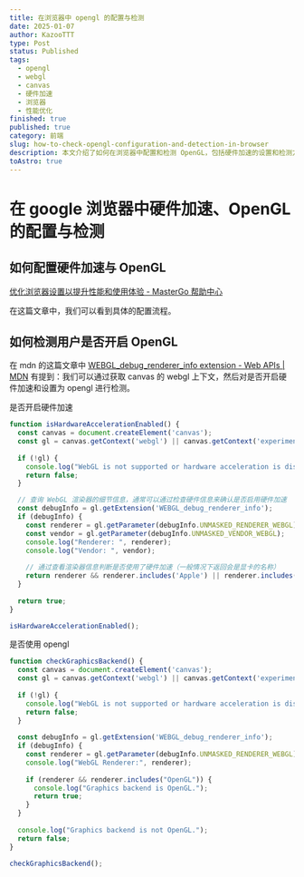 ```yaml
---
title: 在浏览器中 opengl 的配置与检测
date: 2025-01-07
author: KazooTTT
type: Post
status: Published
tags:
  - opengl
  - webgl
  - canvas
  - 硬件加速
  - 浏览器
  - 性能优化
finished: true
published: true
category: 前端
slug: how-to-check-opengl-configuration-and-detection-in-browser
description: 本文介绍了如何在浏览器中配置和检测 OpenGL，包括硬件加速的设置和检测方法，帮助用户优化浏览器性能。
toAstro: true
---
```


# 在 google 浏览器中硬件加速、OpenGL 的配置与检测

## 如何配置硬件加速与 OpenGL

[优化浏览器设置以提升性能和使用体验 - MasterGo 帮助中心](https://mastergo.com/help/common-problem/configure-webgl)

在这篇文章中，我们可以看到具体的配置流程。

## 如何检测用户是否开启 OpenGL

在 mdn 的这篇文章中 [WEBGL_debug_renderer_info extension - Web APIs | MDN](https://developer.mozilla.org/en-US/docs/Web/API/WEBGL_debug_renderer_info) 有提到：我们可以通过获取 canvas 的 webgl 上下文，然后对是否开启硬件加速和设置为 opengl 进行检测。

是否开启硬件加速

``` js
function isHardwareAccelerationEnabled() {
  const canvas = document.createElement('canvas');
  const gl = canvas.getContext('webgl') || canvas.getContext('experimental-webgl');
  
  if (!gl) {
    console.log("WebGL is not supported or hardware acceleration is disabled.");
    return false;
  }

  // 查询 WebGL 渲染器的细节信息，通常可以通过检查硬件信息来确认是否启用硬件加速
  const debugInfo = gl.getExtension('WEBGL_debug_renderer_info');
  if (debugInfo) {
    const renderer = gl.getParameter(debugInfo.UNMASKED_RENDERER_WEBGL);
    const vendor = gl.getParameter(debugInfo.UNMASKED_VENDOR_WEBGL);
    console.log("Renderer: ", renderer);
    console.log("Vendor: ", vendor);
    
    // 通过查看渲染器信息判断是否使用了硬件加速（一般情况下返回会是显卡的名称）
    return renderer && renderer.includes('Apple') || renderer.includes('NVIDIA') || renderer.includes('AMD');
  }
  
  return true;
}

isHardwareAccelerationEnabled();
```

是否使用 opengl

``` js
function checkGraphicsBackend() {
  const canvas = document.createElement('canvas');
  const gl = canvas.getContext('webgl') || canvas.getContext('experimental-webgl');
  
  if (!gl) {
    console.log("WebGL is not supported or hardware acceleration is disabled.");
    return false;
  }
  
  const debugInfo = gl.getExtension('WEBGL_debug_renderer_info');
  if (debugInfo) {
    const renderer = gl.getParameter(debugInfo.UNMASKED_RENDERER_WEBGL);
    console.log("WebGL Renderer:", renderer);
    
    if (renderer && renderer.includes("OpenGL")) {
      console.log("Graphics backend is OpenGL.");
      return true;
    }
  }
  
  console.log("Graphics backend is not OpenGL.");
  return false;
}

checkGraphicsBackend();

```
